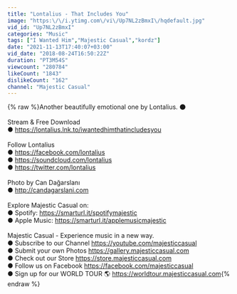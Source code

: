 ```yaml
---
title: "Lontalius - That Includes You"
image: "https:\/\/i.ytimg.com\/vi\/Up7NL2zBmxI\/hqdefault.jpg"
vid_id: "Up7NL2zBmxI"
categories: "Music"
tags: ["I Wanted Him","Majestic Casual","kordz"]
date: "2021-11-13T17:40:07+03:00"
vid_date: "2018-08-24T16:50:22Z"
duration: "PT3M54S"
viewcount: "280784"
likeCount: "1843"
dislikeCount: "162"
channel: "Majestic Casual"
---
```

{% raw %}Another beautifully emotional one by Lontalius. 🌑<br /><br />Stream &amp; Free Download<br />● <a rel="nofollow" target="blank" href="https://lontalius.lnk.to/iwantedhimthatincludesyou">https://lontalius.lnk.to/iwantedhimthatincludesyou</a><br /><br />Follow Lontalius<br />● <a rel="nofollow" target="blank" href="https://facebook.com/lontalius">https://facebook.com/lontalius</a><br />● <a rel="nofollow" target="blank" href="https://soundcloud.com/lontalius">https://soundcloud.com/lontalius</a><br />● <a rel="nofollow" target="blank" href="https://twitter.com/lontalius">https://twitter.com/lontalius</a><br /><br />Photo by Can Dağarslanı<br />● <a rel="nofollow" target="blank" href="http://candagarslani.com">http://candagarslani.com</a><br /><br />Explore Majestic Casual on:<br />● Spotify: <a rel="nofollow" target="blank" href="https://smarturl.it/spotifymajestic">https://smarturl.it/spotifymajestic</a><br />● Apple Music: <a rel="nofollow" target="blank" href="https://smarturl.it/applemusicmajestic">https://smarturl.it/applemusicmajestic</a><br /><br />Majestic Casual - Experience music in a new way.<br />● Subscribe to our Channel <a rel="nofollow" target="blank" href="https://youtube.com/majesticcasual">https://youtube.com/majesticcasual</a><br />● Submit your own Photos <a rel="nofollow" target="blank" href="https://gallery.majesticcasual.com">https://gallery.majesticcasual.com</a><br />● Check out our Store <a rel="nofollow" target="blank" href="https://store.majesticcasual.com">https://store.majesticcasual.com</a><br />● Follow us on Facebook <a rel="nofollow" target="blank" href="https://facebook.com/majesticcasual">https://facebook.com/majesticcasual</a><br />● Sign up for our WORLD TOUR 🌎 <a rel="nofollow" target="blank" href="https://worldtour.majesticcasual.com">https://worldtour.majesticcasual.com</a>{% endraw %}
